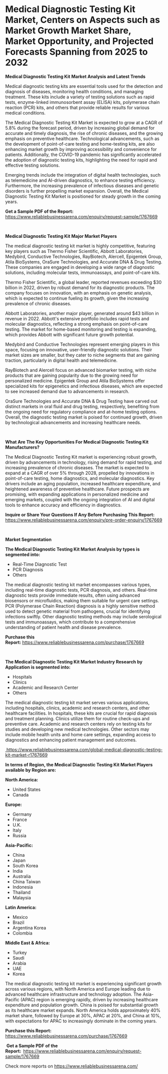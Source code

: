<p><h1>Medical Diagnostic Testing Kit Market, Centers on Aspects such as Market Growth Market Share, Market Opportunity, and Projected Forecasts Spanning from 2025 to 2032</h1></p><p><strong>Medical Diagnostic Testing Kit Market Analysis and Latest Trends</strong></p>
<p><p>Medical diagnostic testing kits are essential tools used for the detection and diagnosis of diseases, monitoring health conditions, and managing treatment. These kits include a variety of testing solutions such as rapid tests, enzyme-linked immunosorbent assay (ELISA) kits, polymerase chain reaction (PCR) kits, and others that provide reliable results for various medical conditions.</p><p>The Medical Diagnostic Testing Kit Market is expected to grow at a CAGR of 5.8% during the forecast period, driven by increasing global demand for accurate and timely diagnosis, the rise of chronic diseases, and the growing emphasis on preventive healthcare. Technological advancements, such as the development of point-of-care testing and home-testing kits, are also enhancing market growth by improving accessibility and convenience for patients. Additionally, the COVID-19 pandemic has significantly accelerated the adoption of diagnostic testing kits, highlighting the need for rapid and effective testing solutions. </p><p>Emerging trends include the integration of digital health technologies, such as telemedicine and AI-driven diagnostics, to enhance testing efficiency. Furthermore, the increasing prevalence of infectious diseases and genetic disorders is further propelling market expansion. Overall, the Medical Diagnostic Testing Kit Market is positioned for steady growth in the coming years.</p></p>
<p><strong>Get a Sample PDF of the Report:&nbsp;</strong> <a href="https://www.reliablebusinessarena.com/enquiry/request-sample/1767669?utm_campaign=2945&utm_medium=2&utm_source=Github&utm_content=ia&utm_term=05032025&utm_id=medical-diagnostic-testing-kit">https://www.reliablebusinessarena.com/enquiry/request-sample/1767669</a></p>
<p>&nbsp;</p>
<p><strong>Medical Diagnostic Testing Kit Major Market Players</strong></p>
<p><p>The medical diagnostic testing kit market is highly competitive, featuring key players such as Thermo Fisher Scientific, Abbott Laboratories, Medybird, Conductive Technologies, RayBiotech, Alercell, Epigentek Group, Atila BioSystems, OraSure Technologies, and Accurate DNA & Drug Testing. These companies are engaged in developing a wide range of diagnostic solutions, including molecular tests, immunoassays, and point-of-care kits.</p><p>Thermo Fisher Scientific, a global leader, reported revenues exceeding $30 billion in 2022, driven by robust demand for its diagnostic products. The company focuses on innovation, with an emphasis on genetic analysis, which is expected to continue fueling its growth, given the increasing prevalence of chronic diseases.</p><p>Abbott Laboratories, another major player, generated around $43 billion in revenue in 2022. Abbott's extensive portfolio includes rapid tests and molecular diagnostics, reflecting a strong emphasis on point-of-care testing. The market for home-based monitoring and testing is expanding, which provides Abbott with significant future growth potential.</p><p>Medybird and Conductive Technologies represent emerging players in this space, focusing on innovative, user-friendly diagnostic solutions. Their market sizes are smaller, but they cater to niche segments that are gaining traction, particularly in digital health and telemedicine.</p><p>RayBiotech and Alercell focus on advanced biomarker testing, with niche products that are gaining popularity due to the growing need for personalized medicine. Epigentek Group and Atila BioSystems offer specialized kits for epigenetics and infectious diseases, which are expected to see increased demand due to advancements in research.</p><p>OraSure Technologies and Accurate DNA & Drug Testing have carved out distinct markets in oral fluid and drug testing, respectively, benefiting from the ongoing need for regulatory compliance and at-home testing options. Overall, the diagnostic testing market is poised for continued growth, driven by technological advancements and increasing healthcare needs.</p></p>
<p>&nbsp;</p>
<p><strong>What Are The Key Opportunities For Medical Diagnostic Testing Kit Manufacturers?</strong></p>
<p><p>The Medical Diagnostic Testing Kit market is experiencing robust growth, driven by advancements in technology, rising demand for rapid testing, and increasing prevalence of chronic diseases. The market is expected to expand at a CAGR of over 5% through 2028, propelled by innovations in point-of-care testing, home diagnostics, and molecular diagnostics. Key drivers include an aging population, increased healthcare expenditure, and heightened awareness of preventive healthcare. Future prospects are promising, with expanding applications in personalized medicine and emerging markets, coupled with the ongoing integration of AI and digital tools to enhance accuracy and efficiency in diagnostics.</p></p>
<p><strong>Inquire or Share Your Questions If Any Before Purchasing This Report:</strong> <a href="https://www.reliablebusinessarena.com/enquiry/pre-order-enquiry/1767669?utm_campaign=2945&utm_medium=2&utm_source=Github&utm_content=ia&utm_term=05032025&utm_id=medical-diagnostic-testing-kit">https://www.reliablebusinessarena.com/enquiry/pre-order-enquiry/1767669</a></p>
<p>&nbsp;</p>
<p><strong>Market Segmentation</strong></p>
<p><strong>The Medical Diagnostic Testing Kit Market Analysis by types is segmented into:</strong></p>
<p><ul><li>Real-Time Diagnostic Test</li><li>PCR Diagnosis</li><li>Others</li></ul></p>
<p><p>The medical diagnostic testing kit market encompasses various types, including real-time diagnostic tests, PCR diagnosis, and others. Real-time diagnostic tests provide immediate results, often using advanced biosensors or microfluidics, making them suitable for urgent care settings. PCR (Polymerase Chain Reaction) diagnosis is a highly sensitive method used to detect genetic material from pathogens, crucial for identifying infections swiftly. Other diagnostic testing methods may include serological tests and immunoassays, which contribute to a comprehensive understanding of patient health and disease prevalence.</p></p>
<p><strong>Purchase this Report:&nbsp;</strong><a href="https://www.reliablebusinessarena.com/purchase/1767669?utm_campaign=2945&utm_medium=2&utm_source=Github&utm_content=ia&utm_term=05032025&utm_id=medical-diagnostic-testing-kit">https://www.reliablebusinessarena.com/purchase/1767669</a></p>
<p>&nbsp;</p>
<p><strong>The Medical Diagnostic Testing Kit Market Industry Research by Application is segmented into:</strong></p>
<p><ul><li>Hospitals</li><li>Clinics</li><li>Academic and Research Center</li><li>Others</li></ul></p>
<p><p>The medical diagnostic testing kit market serves various applications, including hospitals, clinics, academic and research centers, and other healthcare facilities. In hospitals, these kits are crucial for rapid diagnosis and treatment planning. Clinics utilize them for routine check-ups and preventive care. Academic and research centers rely on testing kits for studies and developing new medical technologies. Other sectors may include mobile health units and home care settings, expanding access to diagnostics and enhancing patient management and outcomes.</p></p>
<p><a href="https://www.reliablebusinessarena.com/global-medical-diagnostic-testing-kit-market-r1767669?utm_campaign=2945&utm_medium=2&utm_source=Github&utm_content=ia&utm_term=05032025&utm_id=medical-diagnostic-testing-kit">&nbsp;https://www.reliablebusinessarena.com/global-medical-diagnostic-testing-kit-market-r1767669</a></p>
<p><strong>In terms of Region, the Medical Diagnostic Testing Kit Market Players available by Region are:</strong></p>
<p>
    <p> <strong> North America: </strong>
        <ul>
            <li>United States</li>
            <li>Canada</li>
        </ul>
        </p> 
    <p> <strong> Europe: </strong>
        <ul>
            <li>Germany</li>
            <li>France</li>
            <li>U.K.</li>
            <li>Italy</li>
            <li>Russia</li>
        </ul>
        </p> 
    <p> <strong> Asia-Pacific: </strong>
        <ul>
            <li>China</li>
            <li>Japan</li>
            <li>South Korea</li>
            <li>India</li>
            <li>Australia</li>
            <li>China Taiwan</li>
            <li>Indonesia</li>
            <li>Thailand</li>
            <li>Malaysia</li>
        </ul>
        </p> 
    <p> <strong> Latin America: </strong>
        <ul>
            <li>Mexico</li>
            <li>Brazil</li>
            <li>Argentina Korea</li>
            <li>Colombia</li>
        </ul>
        </p> 
    <p> <strong> Middle East & Africa: </strong>
        <ul>
            <li>Turkey</li>
            <li>Saudi</li>
            <li>Arabia</li>
            <li>UAE</li>
            <li>Korea</li>
        </ul>
    </p>
    </p>
<p><p>The medical diagnostic testing kit market is experiencing significant growth across various regions, with North America and Europe leading due to advanced healthcare infrastructure and technology adoption. The Asia-Pacific (APAC) region is emerging rapidly, driven by increasing healthcare expenditure and population growth. China is poised for substantial growth as its healthcare market expands. North America holds approximately 40% market share, followed by Europe at 30%, APAC at 20%, and China at 10%, with expectations for APAC to increasingly dominate in the coming years.</p></p>
<p><strong>Purchase this Report: </strong><a href="https://www.reliablebusinessarena.com/purchase/1767669?utm_campaign=2945&utm_medium=2&utm_source=Github&utm_content=ia&utm_term=05032025&utm_id=medical-diagnostic-testing-kit">https://www.reliablebusinessarena.com/purchase/1767669</a></p>
<p>&nbsp;<strong>Get a Sample PDF of the Report:&nbsp;&nbsp;</strong><a href="https://www.reliablebusinessarena.com/enquiry/request-sample/1767669?utm_campaign=2945&utm_medium=2&utm_source=Github&utm_content=ia&utm_term=05032025&utm_id=medical-diagnostic-testing-kit">https://www.reliablebusinessarena.com/enquiry/request-sample/1767669</a></p>
<p><strong></strong></p>
<p>Check more reports on <a href="https://www.reliablebusinessarena.com/?utm_campaign=2945&utm_medium=2&utm_source=Github&utm_content=ia&utm_term=05032025&utm_id=medical-diagnostic-testing-kit">https://www.reliablebusinessarena.com/</a></p>